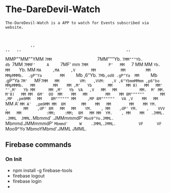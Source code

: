 # The-DareDevil-Watch
	The-DareDevil-Watch is a APP to watch for Events subscribed via website.


                                                                                                                                                                         
               ,,                                                                                         ,,   ,,                                              ,,        
MMP""MM""YMM `7MM                    `7MM"""Yb.                          `7MM"""Yb.                       db `7MM      `7MMF'     A     `7MF'     mm         `7MM        
P'   MM   `7   MM                      MM    `Yb.                          MM    `Yb.                          MM        `MA     ,MA     ,V       MM           MM        
     MM        MMpMMMb.  .gP"Ya        MM     `Mb  ,6"Yb. `7Mb,od8 .gP"Ya  MM     `Mb  .gP"Ya `7M'   `MF`7MM   MM         VM:   ,VVM:   ,V ,6"YbmmMMmm ,p6"bo  MMpMMMb.  
     MM        MM    MM ,M'   Yb       MM      MM 8)   MM   MM' "',M'   Yb MM      MM ,M'   Yb  VA   ,V   MM   MM          MM.  M' MM.  M'8)   MM MM  6M'  OO  MM    MM  
     MM        MM    MM 8M""""""       MM     ,MP  ,pm9MM   MM    8M"""""" MM     ,MP 8M""""""   VA ,V    MM   MM          `MM A'  `MM A'  ,pm9MM MM  8M       MM    MM  
     MM        MM    MM YM.    ,       MM    ,dP' 8M   MM   MM    YM.    , MM    ,dP' YM.    ,    VVV     MM   MM           :MM;    :MM;  8M   MM MM  YM.    , MM    MM  
   .JMML.    .JMML  JMML.`Mbmmd'     .JMMmmmdP'   `Moo9^Yo.JMML.   `Mbmmd.JMMmmmdP'    `Mbmmd'     W    .JMML.JMML.          VF      VF   `Moo9^Yo`MbmoYMbmd'.JMML  JMML.
                                                                                                                                                                         
                                                                                                                                                                         


## Firebase commands



### On Init
- npm install -g firebase-tools
- firebase logout
- firebase login
- 



